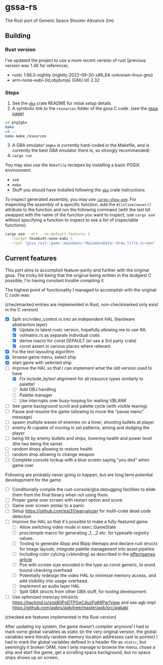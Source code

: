 # gssa-rs

The Rust port of Generic Space Shooter Advance (tm)

## Building

### Rust version

I've updated the project to use a more recent version of rust
(previous version was 1.46 for reference).

- rustc 1.66.0-nightly (nightly-2022-09-20-x86_64-unknown-linux-gnu)
- arm-none-eabi-{ld,objdump} (GNU ld) 2.32

### Steps

1. See the [`gba`] crate README for initial setup details
2. A symbolic link to the `resources` folder of the gssa C code. (see the
   [gssa page])
```sh
cd png2gba
make
cd ..
make make_resources
```

3. A GBA emulator (`mgba` is currently hard-coded in the Makefile, and is
   currently the best GBA emulator there is, so strongly recommended)
4. `cargo run`

You may also use the `Makefile` reciepes by installing a basic POSIX
environment:

- `sed`
- `make`
- Stuff you should have installed following the [`gba`] crate instructions

To inspect generated assembly, you may use [`cargo-show-asm`]. For inspecting
the assembly of a specific function, add the `#[inline(never)]` attribute to
the function and run the following command (with the last bit swapped with
the name of the function you want to inspect, use `cargo asm` without
specifying a function to inspect to see a list of inspectable functions):

```sh
cargo asm --att --no-default-features \
  --target thumbv4t-none-eabi \
  --rust "gssa_rust::game::mainmenu::MainmenuData::draw_title_screen"
```

## Current features

This port aims to accomplish feature-parity and further with the original gssa.
The tricky bit being that the original being written in the dodgiest C possible,
I'm having constant trouble compiling it.

The highest point of functionality I managed to accomplish with the original C
code was:

(checkmarked entries are implemented in Rust, non-checkmarked only exist in the
C version)

- [X] Split src/video_control.rs into an independent HAL (hardware abstraction layer)
   - [X] Update to latest rustc version, hopefully allowing me to use RA.
   - [X] volmatrix.rs as separate individual crate.
   - [X] derive macro for const DEFAULT (or use a 3rd party crate)
   - [X] const assert in various places where relevant.
- [X] Fix the text layouting algorithm
- [X] browse game menu, select ship
- [X] start game with selected ship
- [ ] Improve the HAL so that I can implement what the old version used to have
   - [X] Fix include_bytes! alignment for all resource types similarly to palette!
   - [ ] Add OBJ handling
   - [ ] Palette manager
   - [ ] Use interrupts over busy-looping for waiting VBLANK
- [ ] See game background scroll and palette cycle (with visible tearing)
- [ ] Pause and resume the game (allowing to move the "pause menu" message)
- [ ] spawn multiple waves of enemies on a timer, shooting bullets at player
- [ ] enemy AI capable of moving in set patterns, aiming and dodging the player
- [ ] being hit by enemy bullets and ships, lowering health and power level
      (the two being the same)
- [ ] random drops allowing to restore health
- [ ] random drop allowing to change weapon
- [ ] Complete console lockup with a blue screen saying "you ded" when game over

Following are probably never going to happen, but are long term potential
developpment for the game.

- [ ] Conditionally compile the rust-console/gba debugging facilities to elide
      them from the final binary when not using them.
- [ ] Proper game over screen with restart option and score.
- [ ] Game over screen similar to a panic
- [ ] Setup <https://github.com/est31/warnalyzer> for multi-crate dead code detection
- [ ] Improve the HAL so that it's possible to make a fully-featured game
   - [ ] Allow switching video mode in exec::GameState
   - [ ] proc/simple macro for generating _1, _2 etc. for typesafe registry values.
   - [ ] Tooling to generate 4bpp and 8bpp tilemaps and declare rust structs
         for image layouts, integrate palette management into asset pipeline
   - [ ] Including color cylcing (+blending) as described in the [effectgames article]
   - [ ] Pos with screen size encoded in the type as const generic, to avoid bound
         checking overhead
   - [ ] Potentially redesign the video HAL to minimize memory access, and add
         visibility into usage overhead.
   - [ ] Implement an audio layer HAL
   - [ ] Split GBA structs from other GBA stuff, for tooling development
- [ ] Use optimized memcpy intrisicts <https://hackmd.io/snq80PgDTPGeC4uzFg66Pw?view>
      and see agb impl: <https://github.com/agbrs/agb/tree/master/agb/src/agbabi>

(checked are features implemented in the Rust version)

After updating my system, the game doesn't compiler anymore! I had to mark
some global variables as static (in the very original version, the global
variables were literally random memory location addresses cast to pointer)
I had to mark the global variables defined in a header file as `static`,
but seemingly it broken OAM, now I only manage to browse the menu,
chose a ship and start the game, get a scrolling space background,
but no space ships shows up on screen.

[effectgames article]: http://www.effectgames.com/effect/article-Old_School_Color_Cycling_with_HTML5.html
[gssa page]: https://gitlab.com/nicopap/gssa/-/tree/master
[`gba`]: https://github.com/rust-console/gba
[`cargo-show-asm`]: https://crates.io/crates/cargo-show-asm
